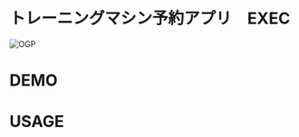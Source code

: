 # トレーニングマシン予約アプリ　EXEC

![OGP](https://user-images.githubusercontent.com/87953076/198834499-7a485c43-0572-4c23-9b70-85f23bb80420.jpg)

# DEMO

# USAGE

